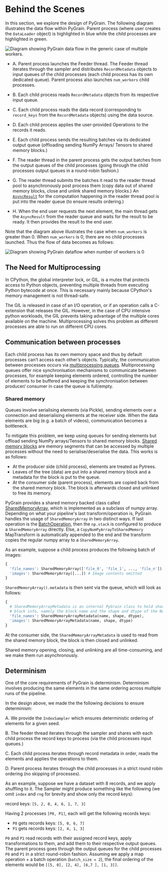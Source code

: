 # Behind the Scenes

In this section, we explore the design of PyGrain. The following diagram
illustrates the data flow within PyGrain. Parent process (where user creates the
`DataLoader` object) is highlighted in blue while the child processes are
highlighted in green.



![Diagram showing PyGrain data flow in the generic case of multiple workers.](images/data_flow_multiple_workers.png "PyGrain DataFlow, multiple workers.")

*   A. Parent process launches the Feeder thread. The Feeder thread iterates
    through the sampler and distributes `RecordMetadata` objects to input queues
    of the child processes (each child process has its own dedicated queue).
    Parent process also launches `num_workers` child processes.

*   B. Each child process reads `RecordMetadata` objects from its respective
    input queue.

*   C. Each child process reads the data record (corresponding to `record_keys`
    from the `RecordMetadata` objects) using the data source.

*   D. Each child process applies the user-provided Operations to the records it
    reads.

*   E. Each child process sends the resulting batches via its dedicated output
    queue (offloading sending NumPy Arrays/ Tensors to shared memory blocks.)

*   F. The reader thread in the parent process gets the output batches from the
    output queues of the child processes (going through the child processes
    output queues in a round-robin fashion.)

*   G. The reader thread submits the batches it read to the reader thread pool
    to asynchronously post process them (copy data out of shared memory blocks,
    close and unlink shared memory blocks.) An
    [`AsyncResult`](https://docs.python.org/3/library/multiprocessing.html#multiprocessing.pool.AsyncResult)
    for the computation happening in the reader thread pool is put into the
    reader queue (to ensure results ordering.)

*   H. When the end user requests the next element, the main thread gets the
    `AsyncResult` from the reader queue and waits for the result to be ready. It
    then provides the result to the end user.

Note that the diagram above illustrates the case when `num_workers` is greater
than 0. When `num_workers` is 0, there are no child processes launched. Thus the
flow of data becomes as follows:

![Diagram showing PyGrain dataflow when number of workers is 0](images/data_flow_zero_workers.png "PyGrain DataFlow, zero workers.")

## The Need for Multiprocessing

In CPython, the global interpreter lock, or GIL, is a mutex that protects access
to Python objects, preventing multiple threads from executing Python bytecode at
once. This is necessary mainly because CPython's memory management is not
thread-safe.

The GIL is released in case of an I/O operation, or if an operation calls a
C-extension that releases the GIL. However, in the case of CPU intensive python
workloads, the GIL prevents taking advantage of the multiple cores available on
the machine. Multiprocessing solves this problem as different processes are
able to run on different CPU cores.

## Communication between processes

Each child process has its own memory space and thus by default processes
can’t access each other’s objects. Typically, the communication between
processes occurs via [multiprocessing queues](https://docs.python.org/3/library/multiprocessing.html#multiprocessing.Queue).
Multiprocessing queues offer nice synchronisation mechanisms to communicate
between processes, for example keeping elements ordered, controlling the number
of elements to be buffered and keeping the synchronisation between producer/
consumer in case the  queue is full/empty. 

### Shared memory

Queues involve serialising elements (via Pickle), sending elements over a connection and deserialising
elements at the receiver side. When the data elements are big (e.g. a batch of
videos), communication becomes a bottleneck.

To mitigate this problem, we keep using queues for sending elements but offload
sending NumPy arrays/Tensors to shared memory blocks.
[Shared memory blocks](https://docs.python.org/3/library/multiprocessing.shared_memory.html)
are memory segments that can be accessed by multiple processes without the need
to serialise/deserialise the data. This works is as follows:

* At the producer side (child process), elements are treated as Pytrees.
* Leaves of the tree (data) are put into a shared memory block and a metadata for the block is put to the queue.
* At the consumer side (parent process), elements are copied back from the
shared memory block. The block is afterwards closed and unlinked to free its
memory.

PyGrain provides a shared memory backed class called [SharedMemoryArray](https://github.com/google/grain/tree/main/grain/_src/python/shared_memory_array.py), which is implemented as a subclass of numpy array.
Depending on what your pipeline's last transform/operation is, PyGrain handles the usage of `SharedMemoryArray` in two distinct ways. If last operation is the [BatchOperation](https://github.com/google/grain/tree/main/grain/_src/python/operations.py), then the `np.stack` is configured to produce a `SharedMemoryArray` directly. Else, a `CopyNumPyArrayToSharedMemory` MapTransform is automatically appended to the end and the transform copies the regular numpy array to a `SharedMemoryArray`.

As an example, suppose a child process produces the following batch of images:

```python
{
  'file_names': SharedMemoryArray(['file_0', 'file_1', ..., 'file_n']),
  'images': SharedMemoryArray([...]) # Image contents omitted
}
```

`SharedMemoryArray().metadata` is then sent via the queue, which will look as follows:

```python
{
  # SharedMemoryArrayMetadata is an internal PyGrain class to hold shared memory
  # block info, namely the block name and the shape and dtype of the Numpy array.
  'file_names': SharedMemoryArrayMetadata(name, shape, dtype),
  'images': SharedMemoryArrayMetadata(name, shape, dtype)
}
```

At the consumer side, the `SharedMemoryArrayMetadata` is used to read from the shared
memory block, the block is then closed and unlinked.

Shared memory opening, closing, and unlinking are all time-consuming, and we make them run asynchronously. 

## Determinism

One of the core requirements of PyGrain is determinism. Determinism involves
producing the same elements in the same ordering across multiple runs of the
pipeline.

In the design above, we made the the following decisions to ensure determinism:

  A. We provide the `IndexSampler` which ensures deterministic ordering of
  elements for a given seed.

  B. The feeder thread iterates through the sampler and shares with each child
  process the record keys to process (via the child processes input queues.)

  C. Each child process iterates through record metadata in order, reads the
  elements and applies the operations to them.

  D. Parent process iterates through the child processes in a strict round robin
  ordering (no skipping of processes).

As an example, suppose we have a dataset with 8 records, and we apply
shuffling to it. The Sampler might produce something like the following (we omit
`index` and `rng` for brevity and show only the record keys):

record keys: `[5, 2, 0, 4, 6, 1, 7, 3]`

Having 2 processes `[P0, P1]`, each will get the following records keys:

*   `P0` gets records keys: `[5, 0, 6, 7]`
*   `P1` gets records keys: `[2, 4, 1, 3]`

`P0` and `P1` read records with their assigned record keys, apply
transformations to them, and add them to their respective output queues. The
parent process goes through the output queues for the child processes `P0` and
`P1` in a strict round-robin fashion. Assuming we apply a map operation + a
batch operation (`batch_size = 2`), the final ordering of the elements would be
`[[5, 0], [2, 4], [6,7 ], [1, 3]]`.
